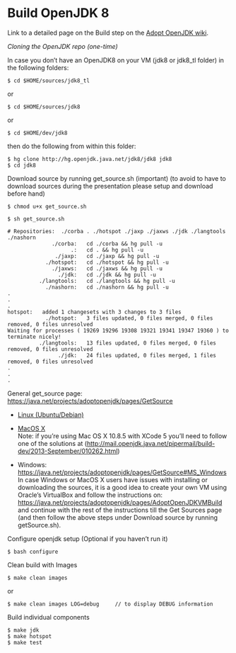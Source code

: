 # Build OpenJDK 8

Link to a detailed page on the Build step on the [Adopt OpenJDK wiki](https://java.net/projects/adoptopenjdk/pages/Build).

*Cloning the OpenJDK repo (one-time)*

In case you don’t have an OpenJDK8 on your VM (jdk8 or jdk8_tl folder) in the following folders:

```$ cd $HOME/sources/jdk8_tl```


or

```$ cd $HOME/sources/jdk8```


or 

```$ cd $HOME/dev/jdk8```

then do the following from within this folder:

```
$ hg clone http://hg.openjdk.java.net/jdk8/jdk8 jdk8
$ cd jdk8
```

Download source by running get_source.sh (important)
(to avoid to have to download sources during the presentation please setup and download before hand)

```$ chmod u+x get_source.sh```

```$ sh get_source.sh```

```
# Repositories:  ./corba . ./hotspot ./jaxp ./jaxws ./jdk ./langtools ./nashorn 
              ./corba:   cd ./corba && hg pull -u
                    .:   cd . && hg pull -u
               ./jaxp:   cd ./jaxp && hg pull -u
            ./hotspot:   cd ./hotspot && hg pull -u
              ./jaxws:   cd ./jaxws && hg pull -u
                ./jdk:   cd ./jdk && hg pull -u
          ./langtools:   cd ./langtools && hg pull -u
            ./nashorn:   cd ./nashorn && hg pull -u
.
.
.
hotspot:   added 1 changesets with 3 changes to 3 files
            ./hotspot:   3 files updated, 0 files merged, 0 files removed, 0 files unresolved
Waiting for processes ( 19269 19296 19308 19321 19341 19347 19360 ) to terminate nicely!
          ./langtools:   13 files updated, 0 files merged, 0 files removed, 0 files unresolved
                ./jdk:   24 files updated, 0 files merged, 1 files removed, 0 files unresolved
.
.
.
```
General get_source page: https://java.net/projects/adoptopenjdk/pages/GetSource

* [Linux (Ubuntu/Debian)](https://java.net/projects/adoptopenjdk/pages/GetSource#Debian/Ubuntu)

* [MacOS X](https://java.net/projects/adoptopenjdk/pages/GetSource#Mac_OS_X) <br/>
Note: if you’re using Mac OS X 10.8.5 with XCode 5 you’ll need to follow one of the solutions at (http://mail.openjdk.java.net/pipermail/build-dev/2013-September/010262.html)

* Windows: https://java.net/projects/adoptopenjdk/pages/GetSource#MS_Windows
In case Windows or MacOS X users have issues with installing or downloading the sources, it is a good idea to create your own VM using Oracle’s VirtualBox and follow the instructions on: https://java.net/projects/adoptopenjdk/pages/AdoptOpenJDKVMBuild and continue with the rest of the instructions till the Get Sources page (and then follow the above steps under Download source by running getSource.sh).

Configure openjdk setup (Optional if you haven’t run it)

```$ bash configure```


Clean build with Images

```$ make clean images```


or

```$ make clean images LOG=debug     // to display DEBUG information ```

Build individual components

```
$ make jdk
$ make hotspot
$ make test
```